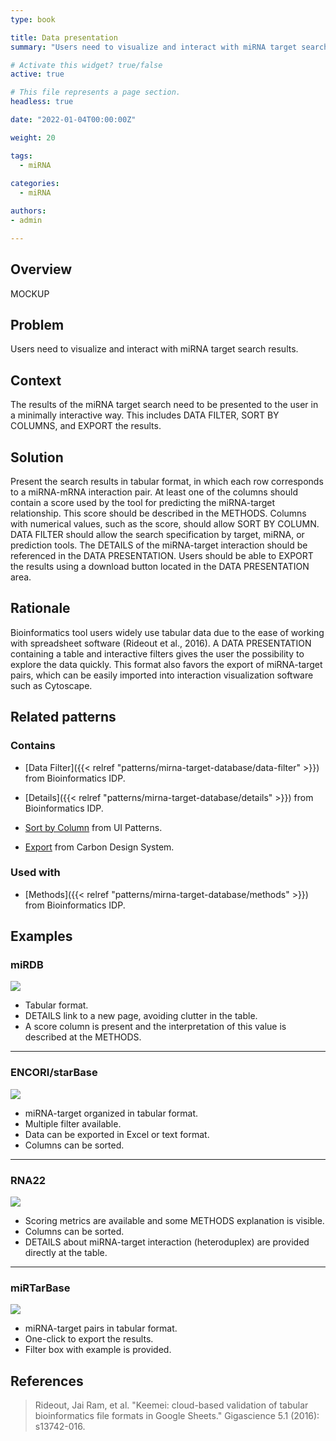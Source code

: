 ```yaml
---
type: book

title: Data presentation
summary: "Users need to visualize and interact with miRNA target search results."

# Activate this widget? true/false
active: true

# This file represents a page section.
headless: true

date: "2022-01-04T00:00:00Z"

weight: 20

tags:
  - miRNA
  
categories:
  - miRNA

authors:
- admin

---
```


## Overview

MOCKUP

## Problem

Users need to visualize and interact with miRNA target search results.

## Context

The results of the miRNA target search need to be presented to the user in a minimally interactive way. This includes DATA FILTER, SORT BY COLUMNS, and EXPORT the results.

## Solution

Present the search results in tabular format, in which each row corresponds to a miRNA-mRNA interaction pair. At least one of the columns should contain a score used by the tool for predicting the miRNA-target relationship. This score should be described in the METHODS. Columns with numerical values, such as the score, should allow SORT BY COLUMN. DATA FILTER should allow the search specification by target, miRNA, or prediction tools. The DETAILS of the miRNA-target interaction should be referenced in the DATA PRESENTATION. Users should be able to EXPORT the results using a download button located in the DATA PRESENTATION area.

## Rationale

Bioinformatics tool users widely use tabular data due to the ease of working with spreadsheet software (Rideout et al., 2016). A DATA PRESENTATION containing a table and interactive filters gives the user the possibility to explore the data quickly. This format also favors the export of miRNA-target pairs, which can be easily imported into interaction visualization software such as Cytoscape.

## Related patterns

### Contains

- [Data Filter]({{< relref "patterns/mirna-target-database/data-filter" >}}) from Bioinformatics IDP.

- [Details]({{< relref "patterns/mirna-target-database/details" >}}) from Bioinformatics IDP.

- [Sort by Column](http://ui-patterns.com/patterns/SortByColumn) from UI Patterns.

- [Export](https://www.carbondesignsystem.com/community/patterns/export-pattern/) from Carbon Design System.

### Used with

- [Methods]({{< relref "patterns/mirna-target-database/methods" >}}) from Bioinformatics IDP.

## Examples

### miRDB

![](mirdb_data_presentation.png)

- Tabular format.
- DETAILS link to a new page, avoiding clutter in the table.
- A score column is present and the interpretation of this value is described at the METHODS.

---

### ENCORI/starBase

![](encori_data_presentation.png)

- miRNA-target organized in tabular format.
- Multiple filter available.
- Data can be exported in Excel or text format.
- Columns can be sorted.

---

### RNA22

![](./rna22_data_presentation.png)

- Scoring metrics are available and some METHODS explanation is visible.
 - Columns can be sorted.
 - DETAILS about miRNA-target interaction (heteroduplex) are provided directly at the table.

---

### miRTarBase
 
![](./mirtarbase_data_presentation.png)

- miRNA-target pairs in tabular format.
- One-click to export the results.
- Filter box with example is provided.

## References

>Rideout, Jai Ram, et al. "Keemei: cloud-based validation of tabular bioinformatics file formats in Google Sheets." Gigascience 5.1 (2016): s13742-016.